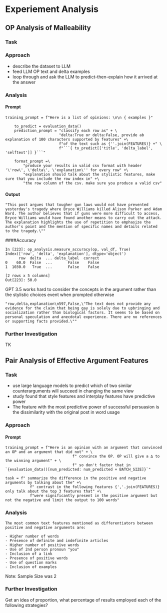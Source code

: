 # Experiement Analysis

## OP Analysis of Malleability

### Task

### Approach

- describe the dataset to LLM
- feed LLM OP text and delta examples
- loop through and ask the LLM to predict-then-explain how it arrived at the answer

### Analysis

#### Prompt

```
training_prompt = f"Here is a list of opinions: \n\n { examples }"

    to_predict = evaluation_data()
    prediction_prompt = "classify each row as" + \
                        "delta:True or delta:False, provide ab explanation of 100 characters supported by features" +\
                        f"of the text such as {''.join(FEATURES)} +" \
                        f"```{ to_predict[['title', 'delta_label', 'selftext']] }```"

    format_prompt =\
        "produce your results in valid csv format with header '\'row\', \'delta\', \'explanation\'' for every row" +\
        "explanation should talk about the stylistic features, make sure that you include the row index in" +\
        "the row column of the csv. make sure you produce a valid csv"
```

#### Output
```
"This post argues that tougher gun laws would not have prevented yesterday's tragedy where Bryce Williams killed Alison Parker and Adam Ward. The author believes that if guns were more difficult to access, Bryce Williams would have found another means to carry out the attack. The explanation highlights the use of repetition to emphasize the author's point and the mention of specific names and details related to the tragedy.\""

```

####Accuracy
```
In [223]: op_analysis.measure_accuracy(op, val_df, True)
Index(['row', 'delta', 'explanation'], dtype='object')
      row  delta  ... delta_label  correct
0    60.0  False  ...       False    False
1  1030.0   True  ...       False    False

[2 rows x 5 columns]
Out[223]: 50.0
```

GPT 3.5 works hard to consider the concepts in the argument rather than the stylistic choices event when prompted otherwise 
```
"row,delta,explanation\n597,False,\"The text does not provide any evidence for the claim that being gay is solely due to upbringing and socialization rather than biological factors. It seems to be based on personal speculation and anecdotal experience. There are no references or supporting facts provided.\""
```
### Further Investigation

TK


## Pair Analysis of Effective Argument Features

### Task

- use large language models to predict which of two similar counterarguments will succeed in changing the same view
- study found that style features and interplay features have predictive power
- The feature with the most predictive power of successful persuasion is the dissimilarity with the original post in word usage

### Approach

#### Prompt
```
training_prompt = f"Here is an opinion with an argument that convinced an OP and an argument that did not" + \
                              f" convince the OP. OP will give a ∆ to the winning argument" + \
                              f" so don't factor that in `{evaluation_data()[num_predicted: num_predicted + BATCH_SIZE]}`"

task = f" summarize the difference in the positive and negative arguments by talking about the" +\
           f" contrast in the following features {','.join(FEATURES)} only talk about the top 3 features that" +\
           f"were significantly present in the positive argument but not the negative and limit the output to 100 words"
```

### Analysis

```
The most common text features mentioned as differentiators between positive and negative arguments are:

- Higher number of words
- Presence of definite and indefinite articles
- Higher number of positive words
- Use of 2nd person pronoun "you"
- Inclusion of a link
- Presence of positive words
- Use of question marks
- Inclusion of examples
```
Note: Sample Size was 2

### Further Investigation

Get an idea of proportion, what percentage of results employed each of the following strategies?
